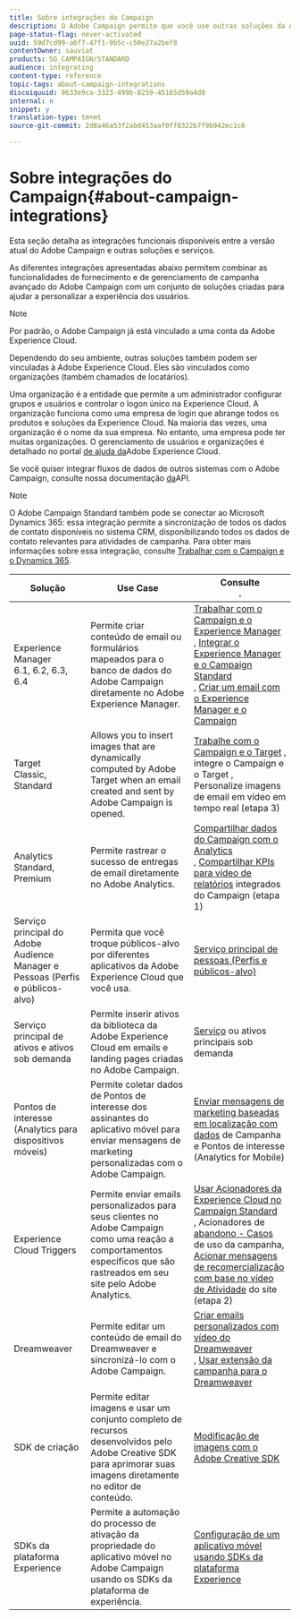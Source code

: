 ```yaml
---
title: Sobre integrações do Campaign
description: O Adobe Campaign permite que você use outras soluções da Adobe e combine seus diferentes recursos.
page-status-flag: never-activated
uuid: 59d7cd99-a6f7-47f1-9b5c-c50e27a2bef8
contentOwner: sauviat
products: SG_CAMPAIGN/STANDARD
audience: integrating
content-type: reference
topic-tags: about-campaign-integrations
discoiquuid: 9633e9ca-3323-499b-8259-45165d59a4d0
internal: n
snippet: y
translation-type: tm+mt
source-git-commit: 2d8a46a53f2abd453aaf0ff8322b7f9b942ec1c6

---
```



# Sobre integrações do Campaign{#about-campaign-integrations}

Esta seção detalha as integrações funcionais disponíveis entre a versão atual do Adobe Campaign e outras soluções e serviços.

As diferentes integrações apresentadas abaixo permitem combinar as funcionalidades de fornecimento e de gerenciamento de campanha avançado do Adobe Campaign com um conjunto de soluções criadas para ajudar a personalizar a experiência dos usuários.

>[!NOTE]
>
> Por padrão, o Adobe Campaign já está vinculado a uma conta da Adobe Experience Cloud.

Dependendo do seu ambiente, outras soluções também podem ser vinculadas à Adobe Experience Cloud. Eles são vinculados como organizações (também chamados de locatários).

Uma organização é a entidade que permite a um administrador configurar grupos e usuários e controlar o logon único na Experience Cloud. A organização funciona como uma empresa de login que abrange todos os produtos e soluções da Experience Cloud. Na maioria das vezes, uma organização é o nome da sua empresa. No entanto, uma empresa pode ter muitas organizações. O gerenciamento de usuários e organizações é detalhado no portal [de ajuda da](https://marketing.adobe.com/resources/help/en_US/mcloud/organizations.html)Adobe Experience Cloud.

Se você quiser integrar fluxos de dados de outros sistemas com o Adobe Campaign, consulte nossa documentação [da](../../api/using/about-campaign-standard-apis.md)API.

>[!NOTE]
>
>O Adobe Campaign Standard também pode se conectar ao Microsoft Dynamics 365: essa integração permite a sincronização de todos os dados de contato disponíveis no sistema CRM, disponibilizando todos os dados de contato relevantes para atividades de campanha. Para obter mais informações sobre essa integração, consulte [Trabalhar com o Campaign e o Dynamics 365](https://helpx.adobe.com/campaign/kb/acs-ms-dynamics.html).


<table> 
 <thead> 
  <tr> 
   <th> Solução<br /> </th> 
   <th> Use Case<br /> </th> 
   <th> Consulte <br />. </th> 
  </tr> 
 </thead> 
 <tbody> 
  <tr> 
   <td> Experience Manager<br /> 6.1, 6.2, 6.3, 6.4<br /> </td> 
   <td> Permite criar conteúdo de email ou formulários mapeados para o banco de dados do Adobe Campaign diretamente no Adobe Experience Manager.<br /> </td> 
   <td> 
     <a href="../../integrating/using/integrating-with-experience-manager.md">Trabalhar com o Campaign e o Experience Manager</a><br/>, <a href="https://helpx.adobe.com/experience-manager/6-4/sites/administering/using/campaignstandard.html">Integrar o Experience Manager e o Campaign Standard</a> <br/>, <a href="https://docs.campaign.adobe.com/doc/standard/getting_started/en/ACS_AEM.html">Criar um email com o Experience Manager e o Campaign</a> 
    </td> 
  </tr> 
  <tr> 
   <td> Target<br /> Classic, Standard<br /> </td> 
   <td> Allows you to insert images that are dynamically computed by Adobe Target when an email created and sent by Adobe Campaign is opened.<br /> </td> 
   <td> 
    <a href="../../integrating/using/about-campaign-target-integration.md">Trabalhe com o Campaign e o Target</a> , <br/>integre o Campaign e o Target <a href="https://marketing.adobe.com/resources/help/en_US/target/a4t/c_campaign_and_target.html">,</a><br/>Personalize imagens de email em vídeo em tempo <a href="https://helpx.adobe.com/marketing-cloud/how-to/email-marketing.html"></a> real (etapa 3)
    </td> 
  </tr> 
  <tr> 
   <td> Analytics<br /> Standard, Premium <br /> </td> 
   <td> Permite rastrear o sucesso de entregas de email diretamente no Adobe Analytics.<br /> </td> 
   <td> 
    <a href="../../integrating/using/about-campaign-analytics-integration.md">Compartilhar dados do Campaign com o Analytics</a><br/>, <a href="https://helpx.adobe.com/marketing-cloud/how-to/email-marketing.html">Compartilhar KPIs para vídeo de relatórios</a> integrados do Campaign (etapa 1)
    </td> 
  </tr> 
  <tr> 
   <td> Serviço principal do Adobe Audience Manager e Pessoas (Perfis e públicos-alvo)<br /> </td> 
   <td> Permita que você troque públicos-alvo por diferentes aplicativos da Adobe Experience Cloud que você usa.<br /> </td> 
   <td> <a href="../../integrating/using/about-campaign-audience-manager-or-people-core-service-integration.md">Serviço principal de pessoas (Perfis e públicos-alvo)</a><br /> </td> 
  </tr> 
  <tr> 
   <td> Serviço principal de ativos e ativos sob demanda<br /> </td> 
   <td> Permite inserir ativos da biblioteca da Adobe Experience Cloud em emails e landing pages criadas no Adobe Campaign.<br /> </td> 
   <td> <a href="../../integrating/using/working-with-campaign-and-assets-core-service.md">Serviço</a> ou ativos principais sob demanda<br /> </td> 
  </tr> 
  <tr> 
   <td> Pontos de interesse (Analytics para dispositivos móveis)<br /> </td> 
   <td> Permite coletar dados de Pontos de interesse dos assinantes do aplicativo móvel para enviar mensagens de marketing personalizadas com o Adobe Campaign.<br /> </td> 
   <td> <a href="../../integrating/using/about-campaign-points-of-interest-data-integration.md">Enviar mensagens de marketing baseadas em localização com dados</a> de Campanha e Pontos de interesse (Analytics for Mobile)<br /> </td> 
  </tr> 
  <tr> 
   <td> Experience Cloud Triggers<br /> </td> 
   <td> Permite enviar emails personalizados para seus clientes no Adobe Campaign como uma reação a comportamentos específicos que são rastreados em seu site pelo Adobe Analytics.<br /> </td> 
   <td> 
    <a href="../../integrating/using/about-adobe-experience-cloud-triggers.md">Usar Acionadores da Experience Cloud no Campaign Standard</a><br/>, Acionadores de <a href="../../integrating/using/abandonment-triggers-use-cases.md">abandono - Casos</a><br/>de uso da campanha, <a href="https://helpx.adobe.com/marketing-cloud/how-to/email-marketing.html">Acionar mensagens de recomercialização com base no vídeo de Atividade</a> do site (etapa 2)
    </td> 
  </tr> 
  <tr> 
   <td> Dreamweaver<br /> </td> 
   <td> Permite editar um conteúdo de email do Dreamweaver e sincronizá-lo com o Adobe Campaign.<br /> </td> 
   <td> 
    <a href="https://docs.adobe.com/content/help/en/campaign-learn/campaign-standard-tutorials/designing-content/email-designer/dreamweaver-integration.html">Criar emails personalizados com vídeo do Dreamweaver</a> <br/>, <a href="https://helpx.adobe.com/dreamweaver/using/working-with-dreamweaver-and-campaign.html">Usar extensão da campanha para o Dreamweaver</a> 
  </td> 
  </tr> 
  <tr> 
   <td> SDK de criação<br /> </td> 
   <td> Permite editar imagens e usar um conjunto completo de recursos desenvolvidos pelo Adobe Creative SDK para aprimorar suas imagens diretamente no editor de conteúdo.<br /> </td> 
   <td> <a href="../../designing/using/images.md#modifying-images-with-the-adobe-creative-sdk">Modificação de imagens com o Adobe Creative SDK</a><br /> </td> 
  </tr> 
  <tr> 
   <td> SDKs da plataforma Experience<br /> </td> 
   <td> Permite a automação do processo de ativação da propriedade do aplicativo móvel no Adobe Campaign usando os SDKs da plataforma de experiência.<br /> </td> 
   <td> <a href="https://helpx.adobe.com/campaign/kb/configuring-app-sdk.html">Configuração de um aplicativo móvel usando SDKs da plataforma Experience</a><br /> </td> 
  </tr> 
 </tbody> 
</table>


